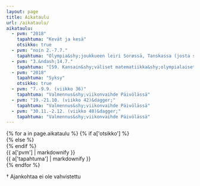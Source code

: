 ```yaml
---
layout: page
title: Aikataulu
url: /aikataulu/
aikataulu:
  - pvm: "2018"
    tapahtuma: "Kevät ja kesä"
    otsikko: true
  - pvm: "noin 2.-7.7."
    tapahtuma: "Olympia&shy;joukkueen leiri Sorøssä, Tanskassa (josta siirtymä suoraan Romaniaan)"
  - pvm: "3.&ndash;14.7."
    tapahtuma: "[59. Kansain&shy;väliset matematiikka&shy;olympialaiset](http://www.imo2018.org/) Cluj-Napocassa Romaniassa"
  - pvm: "2018"
    tapahtuma: "Syksy"
    otsikko: true
  - pvm: "7.-9.9. (viikko 36)"
    tapahtuma: "Valmennus&shy;viikonvaihde Päivölässä"
  - pvm: "19.-21.10. (viikko 42)&dagger;"
    tapahtuma: "Valmennus&shy;viikonvaihde Päivölässä"
  - pvm: "30.11.-2.12. (viikko 48)&dagger;"
    tapahtuma: "Valmennus&shy;viikonvaihde Päivölässä"
---
```

<div class="list-group">
{% for a in page.aikataulu %}
{% if a['otsikko'] %}<div class="list-group-item-info row">{% else %}<div class="list-group-item row">{% endif %}
<div class="col-sm-3">{{ a['pvm'] | markdownify }}</div>
<div class="col-sm-9">{{ a['tapahtuma'] | markdownify }}</div>
</div>
{% endfor %}
</div>
  <p>&dagger; Ajankohtaa ei ole vahvistettu</p>
